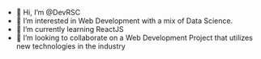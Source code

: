 - 👋 Hi, I’m @DevRSC
- 👀 I’m interested in Web Development with a mix of Data Science.
- 🌱 I’m currently learning ReactJS
- 💞️ I’m looking to collaborate on a Web Development Project that utilizes new technologies in the industry

<!---
DevRSC/DevRSC is a ✨ special ✨ repository because its `README.md` (this file) appears on your GitHub profile.
You can click the Preview link to take a look at your changes.
--->
